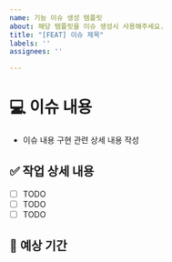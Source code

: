 ```yaml
---
name: 기능 이슈 생성 템플릿
about: 해당 템플릿을 이슈 생성시 사용해주세요.
title: "[FEAT] 이슈 제목"
labels: ''
assignees: ''

---
```


# 💻 이슈 내용

- 이슈 내용 구현 관련 상세 내용 작성

## ✅ 작업 상세 내용
- [ ] TODO
- [ ] TODO
- [ ] TODO

## 📆 예상 기간
